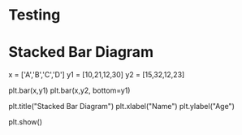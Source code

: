 # Testing

# Stacked Bar Diagram 

x = ['A','B','C','D']
y1 = [10,21,12,30]
y2 = [15,32,12,23]

plt.bar(x,y1)
plt.bar(x,y2, bottom=y1)

plt.title("Stacked Bar Diagram")
plt.xlabel("Name")
plt.ylabel("Age")

plt.show()
